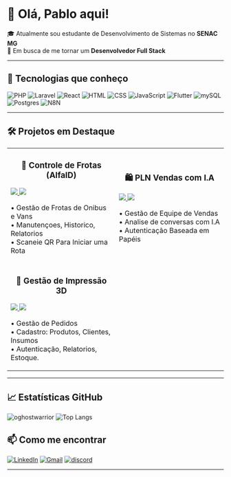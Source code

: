# 👋 Olá, Pablo aqui!

🎓 Atualmente sou estudante de Desenvolvimento de Sistemas no **SENAC MG**  
🎯 Em busca de me tornar um **Desenvolvedor Full Stack**

---

## 🚀 Tecnologias que conheço
![PHP](https://img.shields.io/badge/PHP-777BB4?style=flat&logo=php&logoColor=white)
![Laravel](https://img.shields.io/badge/Laravel-FF2D20?style=flat&logo=laravel&logoColor=white)
![React](https://img.shields.io/badge/React-20232A?style=flat&logo=react&logoColor=61DAFB)
![HTML](https://img.shields.io/badge/HTML5-E34F26?style=flat&logo=html5&logoColor=white)
![CSS](https://img.shields.io/badge/CSS3-1572B6?style=flat&logo=css3&logoColor=white)
![JavaScript](https://img.shields.io/badge/JavaScript-F7DF1E?style=flat&logo=javascript&logoColor=black)
![Flutter](https://img.shields.io/badge/Flutter-02569B?style=flat&logo=flutter&logoColor=white)
![mySQL](https://shields.io/badge/MySQL-lightgrey?logo=mysql&style=plastic&logoColor=white&labelColor=blue)
![Postgres](https://img.shields.io/badge/PostgreSQL-316192?logo=postgresql&logoColor=white)
![N8N](https://img.shields.io/badge/n8n-workflow%20automation-red)

---

## 🛠 Projetos em Destaque

<!-- 📌 [**Controle de Frotas (AlfaID)**]([https://github.com/vianawill/VIANAforms](https://github.com/vianawill/Rdo---29.04.git))-->

<table>
<tr>
<td width="50%">
<h3 align="center">🚌 Controle de Frotas (AlfaID)</h3>
<p>
<a href="https://github.com/mateusbarret0/controle-frotas-v1/" target="_blank">
<img src="https://img.shields.io/badge/View_on_GitHub-2ea44f?style=for-the-badge&logo=github"/>
</a>
<a href="https://frotasalfa.infy.uk/" target="_blank">
<img src="https://img.shields.io/badge/Live_Demo-brightgreen?style=for-the-badge&logo=vercel"/>
</a>
</p>
<p align="left">
• Gestão de Frotas de Onibus e Vans<br>
• Manutençoes, Historico, Relatorios<br>
• Scaneie QR Para Iniciar uma Rota
</p>
</div>
</td>
<td width="50%">
<h3 align="center">🛍️ PLN Vendas com I.A</h3>
<p>
<a href="#" target="_blank">
<img src="https://img.shields.io/badge/View_on_GitHub-2ea44f?style=for-the-badge&logo=github"/>
</a>
<a href="#" target="_blank">
<img src="https://img.shields.io/badge/Live_Demo-brightgreen?style=for-the-badge&logo=vercel"/>
</a>
</p>
<p align="left">
• Gestão de Equipe de Vendas<br>
• Analise de conversas com I.A<br>
• Autenticação Baseada em Papéis
</p>
</div>
<tr>
<td width="50%">
<h3 align="center">💼 Gestão de Impressão 3D</h3>
<p>
<a href="https://github.com/oGhostWarrior/figureslab3d" target="_blank">
<img src="https://img.shields.io/badge/View_on_GitHub-2ea44f?style=for-the-badge&logo=github"/>
</a>
<a href="https://figureslab.infy.uk/" target="_blank">
<img src="https://img.shields.io/badge/Live_Demo-brightgreen?style=for-the-badge&logo=vercel"/>
</a>
</p>
<p align="left">
• Gestão de Pedidos<br>
• Cadastro: Produtos, Clientes, Insumos<br>
• Autenticação, Relatorios, Estoque.
</p>
</td>
</tr>
</table>

---

## 📈 Estatísticas GitHub

![oghostwarrior](https://github-readme-streak-stats.herokuapp.com/?user=oghostwarrior&theme=dark)
![Top Langs](https://github-readme-stats.vercel.app/api/top-langs/?username=vianawill&layout=compact&theme=tokyonight)


## 📫 Como me encontrar

[![LinkedIn](https://img.shields.io/badge/LinkedIn-blue?style=flat&logo=linkedin&logoColor=white)](https://www.linkedin.com/in/pablo-assis)
[![Gmail](https://img.shields.io/badge/Gmail-red?style=flat&logo=gmail&logoColor=white)](mailto:assistech.infobr@gmail.com)
[![discord](https://img.shields.io/badge/contact-me-blue?logo=discord&logoColor=white)](https://discordapp.com/users/1148943065424343150)

---
